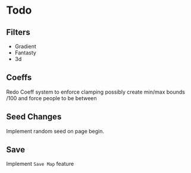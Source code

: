 # Todo

## Filters
- Gradient
- Fantasty
- 3d

## Coeffs
Redo Coeff system to enforce clamping
possibly create min/max bounds /100 and force people to be between

## Seed Changes
Implement random seed on page begin.

## Save
Implement `Save Map` feature
